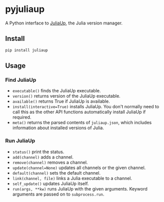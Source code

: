 # pyjuliaup

A Python interface to [JuliaUp](https://github.com/JuliaLang/juliaup), the Julia version
manager.

## Install

```sh
pip install juliaup
```

## Usage

### Find JuliaUp
- `executable()` finds the JuliaUp executable.
- `version()` returns version of the JuliaUp executable.
- `available()` returns True if JuliaUp is available.
- `install(interactive=True)` installs JuliaUp. You don't normally need to call this as the
  other API functions automatically install JuliaUp if required.
- `meta()` returns the parsed contents of `juliaup.json`, which includes information about
  installed versions of Julia.

### Run JuliaUp
- `status()` print the status.
- `add(channel)` adds a channel.
- `remove(channel)` removes a channel.
- `update(channel=None)` updates all channels or the given channel.
- `default(channel)` sets the default channel.
- `link(channel, file)` links a Julia executable to a channel.
- `self_update()` updates JuliaUp itself.
- `run(args, **kw)` runs JuliaUp with the given arguments. Keyword arguments are passed on to
  `subprocess.run`.

